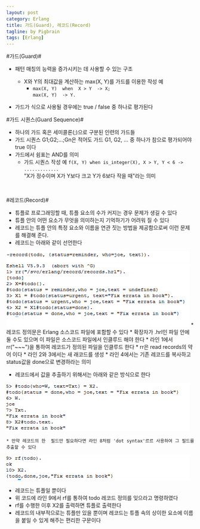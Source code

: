 ```yaml
---
layout: post
category: Erlang
title: 가드(Guard), 레코드(Record)
tagline: by Pigbrain
tags: [Erlang]
---
```


<!--more-->

#가드(Guard)#  
* 패턴 매칭의 능력을 증가시키는 데 사용할 수 있는 구조  
	* X와 Y의 최대값을 계산하는 max(X, Y)를 가드를 이용한 작성 예  
		* `max(X, Y)  when  X > Y  -> X;`  
		`max(X, Y)  -> Y.`

* 가드가 식으로 사용될 경우에는 true / false 중 하나로 평가된다


#가드 시퀀스(Guard Sequence)#
* 하나의 가드 혹은 세미콜론(;)으로 구분된 인련의 가드들﻿
* 가드 시퀀스 G1;G2;...;Gn은 적어도 가드 G1, G2, ... 중 하나가 참으로 평가되어야 true 이다
* 가드에서 쉼표는 AND를 의미 
	* 가드 시퀀스 작성 예
       `f(X, Y) when is_integer(X), X > Y, Y < 6 -> .............`  
		"X가 정수이며 X가 Y보다 크고 Y가 6보다 작을 때"라는 의미
<br>

#레코드(Record)#
* 튜플로 프로그래밍할 때, 튜플 요소의 수가 커지는 경우 문제가 생길 수 있다
* 튜플 안의 어떤 요소가 무엇을 의미하는지 기억하기가 어려워 질 수 있다
* 레코드는 튜플 안의 특정 요소와 이름을 연관 짓는 방법을 제공함으로써 이런 문제를 해결해 준다.
* 레코드는 아래와 같이 선언한다
<img src="/assets/themes/Snail/img/Erlang/Guard_Record/record-1.png" alt="">  
<br>
<img src="/assets/themes/Snail/img/Erlang/Guard_Record/record-2.png" alt="">  
* 레코드 정의문은 Erlang 소스코드 파일에 포함할 수 있다 
* 확장자가 .hrl인 파일 안에 둘 수도 있으며 이 파일은 소스코드 파일에서 인클루드 해야 한다
	* 라인 1에서 rr("~~~")을 통하여 레코드가 정의된 파일을 인클루드 한다
		* rr은 read records의 약어 이다
	* 라인 2와 3에서는 새 래코드를 생성
	* 라인 4에서는 기존 레코드를 복사하고 status값을 done으로 변경하라는 의미
<br>

* 레코드에서 값을 추출하기 위해서는 아래와 같은 방식으로 한다
<img src="/assets/themes/Snail/img/Erlang/Guard_Record/record-3.png" alt="">  

	* 만약 레코드의 한  필드만 필요하다면 라인 8처럼 'dot syntax'르르 사용하여 그 필드를 추출할 수 있다

<img src="/assets/themes/Snail/img/Erlang/Guard_Record/record-4.png" alt="">  

* 레코드는 튜플일 뿐이다
* 위 코드에 라인 9에서 rf를 통하여 todo 레코드 정의를 잊으라고 명령하였다
* rf를 수행한 이후  X2를 출력하면 튜플로 출력한다
* 레코드의 내부적으로는 튜플만 있을 뿐이며 레코드는 튜플 속의 상이한 요소에 이름을 붙일 수 있게 해주는 편리한 구문이다




